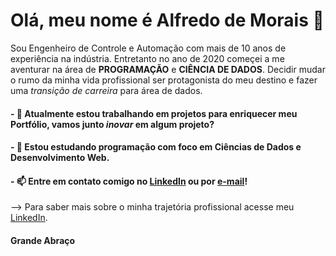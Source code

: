 # Olá, meu nome é Alfredo de Morais 👋

Sou Engenheiro de Controle e Automação com mais de 10 anos de experiência na indústria. Entretanto no ano de 2020 começei a me aventurar na área de <B>PROGRAMAÇÃO</B> e <B>CIÊNCIA DE DADOS</B>. Decidir mudar o rumo da minha vida profissional ser protagonista do meu destino e fazer uma _transição de carreira_ para área de dados.  

<!--
**alfmorais/alfmorais** is a ✨ _special_ ✨ repository because its `README.md` (this file) appears on your GitHub profile.

Here are some ideas to get you started:

- 🔭 I’m currently working on ...
- 🌱 I’m currently learning ...
- 👯 I’m looking to collaborate on ...
- 🤔 I’m looking for help with ...
- 💬 Ask me about ...
- 📫 How to reach me: ...
- 😄 Pronouns: ...
- ⚡ Fun fact: ...
-->
#### - 🔭 Atualmente estou trabalhando em projetos para enriquecer meu <b>Portfólio</b>, vamos junto _inovar_ em algum projeto? 

#### - 🌱 Estou estudando programação com foco em <b>Ciências de Dados</b> e <b>Desenvolvimento Web</b>.

#### - 📫 Entre em contato comigo no [LinkedIn](https://www.linkedin.com/in/alfredomneto/) ou por [e-mail](alfredneto@hotmail.com)!

--> Para saber mais sobre o minha trajetória profissional acesse meu [LinkedIn](https://www.linkedin.com/in/alfredomneto/).

#### Grande Abraço
